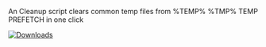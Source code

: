 An Cleanup script clears common temp files from %TEMP% %TMP% TEMP PREFETCH in one click

[![Downloads](https://img.shields.io/github/downloads/Kedarini/TempCleanup/TempCleaner/total?label=Downloads)](https://github.com/Kedarini/TempCleanup/releases/tag/TempCleaner)
